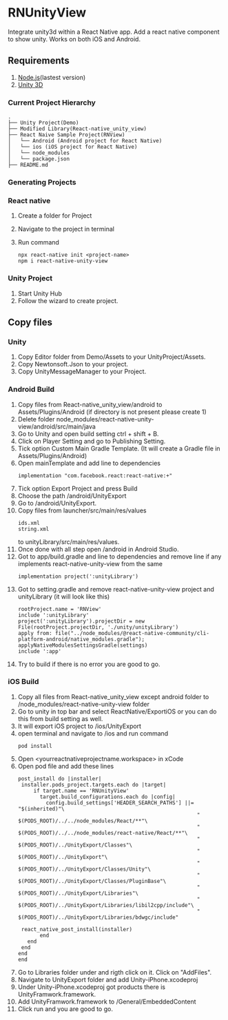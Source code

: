 # RNUnityView

Integrate unity3d within a React Native app. Add a react native component to show unity. Works on both iOS and Android.

## Requirements

1. [Node.js](https://nodejs.org/en/)(lastest version)
2. [Unity 3D](https://unity.com/)

### Current Project Hierarchy

```
.
├── Unity Project(Demo)
├── Modified Library(React-native_unity_view)
├── React Naive Sample Project(RNView)
│   └── Android (Android project for React Native)
│   └── ios (iOS project for React Native)
│   └── node_modules
│   └── package.json
├── README.md
```

### Generating Projects

### React native

1. Create a folder for Project
2. Navigate to the project in terminal
3. Run command

    ```
    npx react-native init <project-name>
    npm i react-native-unity-view
    ```

### Unity Project

1. Start Unity Hub
2. Follow the wizard to create project.


## Copy files

### Unity

1. Copy Editor folder from Demo/Assets to your UnityProject/Assets.
2. Copy Newtonsoft.Json to your project.
3. Copy UnityMessageManager to your Project.

### Android Build

1. Copy files from React-native_unity_view/android to Assets/Plugins/Android (if directory is not present please create 1)
2. Delete folder node_modules/react-native-unity-view/android/src/main/java
3. Go to Unity and open build setting ctrl + shift + B.
4. Click on Player Setting and go to Publishing Setting.
5. Tick option Custom Main Gradle Template. (It will create a Gradle file in Assets/Plugins/Android)
6. Open mainTemplate and add line to dependencies
    ```
    implementation "com.facebook.react:react-native:+"
    ```
7. Tick option Export Project and press Build
8. Choose the path <yourreactnativeprojectname>/android/UnityExport
9. Go to <yourreactnativeprojectname>/android/UnityExport.
10. Copy files from launcher/src/main/res/values
    ```
    ids.xml
    string.xml
    ```
    to unityLibrary/src/main/res/values.
11. Once done with all step open <yourreactnativeprojectname>/android in Android Studio.
12. Got to app/build.gradle and line  to dependencies and remove line if any implements react-native-unity-view from the same
    ```
    implementation project(':unityLibrary')
    ```
13. Got to setting.gradle and remove react-native-unity-view project and unityLibrary (it will look like this)
    ```
    rootProject.name = 'RNView'
    include ':unityLibrary'
    project(':unityLibrary').projectDir = new File(rootProject.projectDir, './unity/unityLibrary')
    apply from: file("../node_modules/@react-native-community/cli-platform-android/native_modules.gradle"); applyNativeModulesSettingsGradle(settings)
    include ':app'
    ```
14. Try to build if there is no error you are good to go.

### iOS Build

1. Copy all files from React-native_unity_view except android folder to <yourreactnativeprojectname>/node_modules/react-native-unity-view folder
2. Go to unity in top bar and select ReactNative/ExportiOS or you can do this from build setting as well.
3. It will export iOS project to <yourreactnativeprojectname>/ios/UnityExport
4. open terminal and navigate to <yourreactnativeprojectname>/ios and run command
    ```
    pod install
    ```
5. Open <yourreactnativeprojectname.workspace> in xCode
6. Open pod file and add these lines
    ```
    post_install do |installer|
     installer.pods_project.targets.each do |target|
         if target.name == 'RNUnityView'
           target.build_configurations.each do |config|
             config.build_settings['HEADER_SEARCH_PATHS'] ||= "$(inherited)"\
                                                              " $(PODS_ROOT)/../../node_modules/React/**"\
                                                              " $(PODS_ROOT)/../../node_modules/react-native/React/**"\
                                                              " $(PODS_ROOT)/../UnityExport/Classes"\
                                                              " $(PODS_ROOT)/../UnityExport"\
                                                              " $(PODS_ROOT)/../UnityExport/Classes/Unity"\
                                                              " $(PODS_ROOT)/../UnityExport/Classes/PluginBase"\
                                                              " $(PODS_ROOT)/../UnityExport/Libraries"\
                                                              " $(PODS_ROOT)/../UnityExport/Libraries/libil2cpp/include"\
                                                              " $(PODS_ROOT)/../UnityExport/Libraries/bdwgc/include"

     react_native_post_install(installer)
           end
       end
     end
    end
    end
    ```
7. Go to Libraries folder under <yourreactnativeprojectname> and rigth click on it. Click on "AddFiles".
8. Navigate to UnityExport folder and add Unity-iPhone.xcodeproj
9. Under Unity-iPhone.xcodeproj got products there is UnityFramwork.framework.
10. Add UnityFramwork.framework to <yourreactnativeprojectname>/General/EmbeddedContent
11. Click run and you are good to go.
